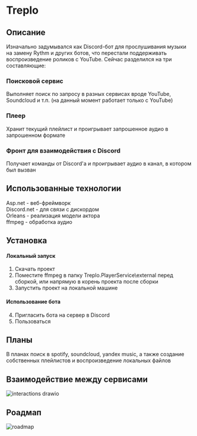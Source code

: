 # Treplo

## Описание ##
Изначально задумывался как Discord-бот для прослушивания музыки на замену Rythm и других ботов, что перестали поддерживать воспроизведение роликов с YouTube. Сейчас разделился на три составляющие:

### Поисковой сервис ###
Выполняет поиск по запросу в разных сервисах вроде YouTube, Soundcloud и т.п. (на данный момент работает только с YouTube)

### Плеер ###
Хранит текущий плейлист и проигрывает запрошенное аудио в запрошенном формате

### Фронт для взаимодействия с Discord ###
Получает команды от Discord'а и проигрывает аудио в канал, в котором был вызван

## Использованные технологии ##
Asp.net - веб-фреймворк  
Discord.net - для связи с дискордом  
Orleans - реализация модели актора  
ffmpeg - обработка аудио  

## Установка ##
#### Локальный запуск ####
1) Скачать проект
2) Поместите ffmpeg в папку Treplo.PlayerService\external перед сборкой, или напрямую в корень проекта после сборки
3) Запустить проект на локальной машине
#### Использование бота ####
4) Пригласить бота на сервер в Discord
5) Пользоваться

## Планы ##
В планах поиск в spotify, soundcloud, yandex music, а также создание собственных плейлистов и воспроизведение локальных файлов

## Взаимодействие между сервисами ##
![interactions drawio](https://user-images.githubusercontent.com/81422677/215156327-20680b49-51cd-4cdd-a03c-0e1f459fd6d5.png)

## Роадмап ##
![roadmap](https://user-images.githubusercontent.com/81422717/215155762-890e10bc-4319-4873-b473-7bd2ca4c1b66.png)
